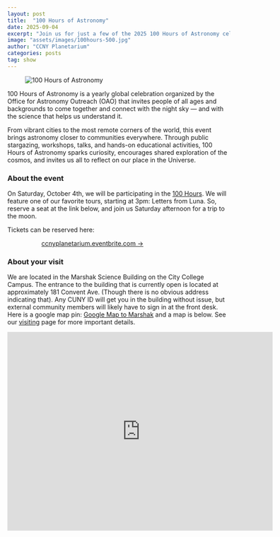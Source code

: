 ```yaml
---
layout: post
title:  "100 Hours of Astronomy"
date: 2025-09-04
excerpt: "Join us for just a few of the 2025 100 Hours of Astronomy celebration"
image: "assets/images/100hours-500.jpg"
author: "CCNY Planetarium"
categories: posts
tag: show
---
```




<div class="row">
<figure class="figure float-md-left col-md-4" style="max-width: 400px;">
   <img src="{{site.baseurl}}/assets/images/100hours-square.png" class="figure-img img-fluid" alt="100 Hours of Astronomy" />
 </figure>

<div class="col">
<p>100 Hours of Astronomy is a yearly global celebration organized by the Office for Astronomy Outreach (OAO) that invites people of all ages and backgrounds to come together and connect with the night sky — and with the science that helps us understand it.
</p>
<p>
From vibrant cities to the most remote corners of the world, this event brings astronomy closer to communities everywhere. Through public stargazing, workshops, talks, and hands-on educational activities, 100 Hours of Astronomy sparks curiosity, encourages shared exploration of the cosmos, and invites us all to reflect on our place in the Universe.
</p>



</div>
</div>



### About the event

<p>On Saturday, October 4th, we will be participating in the <a href="https://iauoutreach.org/global-projects/100-hours-of-astronomy">100 Hours</a>. We will feature one of our favorite tours, starting at 3pm: Letters from Luna. So, reserve a seat at the link below, and join us Saturday afternoon for a trip to the moon. </p>

<p>Tickets can be reserved here:</p>

<div style="margin: auto; width: 350px;">
   <a href="https://www.eventbrite.com/e/live-space-show-letters-from-luna-tickets-1743358134109?aff=oddtdtcreator" class="btn btn-primary" target="_blank">ccnyplanetarium.eventbrite.com &rarr;</a>
</div>


 

### About your visit

We are located in the Marshak Science Building on the City College Campus. The entrance to the building that is currently open is located at approximately 181 Convent Ave. (Though there is no obvious address indicating that). Any CUNY ID will get you in the building without issue, but external community members will likely have to sign in at the front desk. Here is a google map pin: [Google Map to Marshak](https://maps.app.goo.gl/8gSHQgDToYDjqosE7) and a map is below. See our [visiting]({{site.baseurl}}/visit/) page for more important details. 

<iframe src="https://www.google.com/maps/embed?pb=!1m18!1m12!1m3!1d805.7616891399921!2d-73.95021916379567!3d40.81933649355362!2m3!1f0!2f0!3f0!3m2!1i1024!2i768!4f13.1!3m3!1m2!1s0x89c2f66f8a1cd3ed%3A0xf4e2e61148ee904d!2sMarshak%20Science%20Building!5e0!3m2!1sen!2sus!4v1706194029197!5m2!1sen!2sus" width="600" height="450" style="border:0;" allowfullscreen="" loading="lazy" referrerpolicy="no-referrer-when-downgrade"></iframe>




